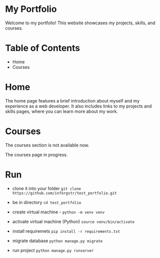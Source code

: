# My Portfolio
Welcome to my portfolio! This website showcases my projects, skills, and courses.

# Table of Contents
- Home
- Courses

# Home
The home page features a brief introduction about myself and my experience as a web developer. It also includes links to my projects and skills pages, where you can learn more about my work.

# Courses
The courses section is not available now.

The courses page in progress.

# Run
- clone it into your folder `git clone https://github.com/inforgstr/test_portfolio.git`

- be in directory `cd test_portfolio`

- create virtual machine - `python -m venv venv`

- activate virtual machine (Python)   `source venv/bin/activate`

- install requiremets `pip install -r requirements.txt`

- migrate database `python manage.py migrate`

- run project `python manage.py runserver`
